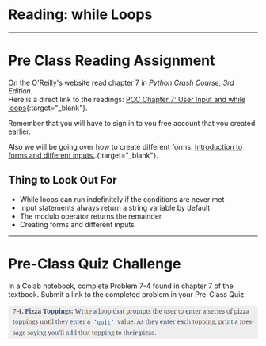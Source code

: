 #  Reading: while Loops

---

# Pre Class Reading Assignment

On the O'Reilly's website read chapter 7 in _Python Crash Course, 3rd Edition_. 
</br>Here is a direct link to the readings: [PCC Chapter 7: User Input and while loops](https://learning.oreilly.com/library/view/python-crash-course/9781098156664/c07.xhtml){:target="_blank"}.


Remember that you will have to sign in to you free account that you created earlier.

Also we will be going over how to create different forms. [Introduction to forms and different inputs.](https://www.tutorialspoint.com/google_colab/google_colab_adding_forms.htm).{:target="_blank"}.


## Thing to Look Out For
 - While loops can run indefinitely if the conditions are never met
 - Input statements always return a string variable by default
 - The modulo operator returns the remainder
 - Creating forms and different inputs


---

# Pre-Class Quiz Challenge
In a Colab notebook, complete Problem 7-4 found in chapter 7 of the textbook. Submit a link to the completed problem in your Pre-Class Quiz.

![while_preclass_instructions.png](while_preclass_instructions.png)
